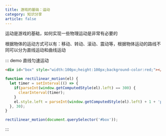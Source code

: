 ```yaml
---
title: 游戏的基础：运动
category: 知识分享
article: false
---
```


运动是游戏的基础，如何实现一些物理运动是非常有必要的

根据物体的运动方式可以有：移动、转动、滚动、震动等，根据物体运动的路线不同可以分为直线运动和曲线运动

::: demo 直线匀速运动

```html
<div id="box" style="width:100px;height:100px;background-color:red;"></div>
```

```js
function rectilinear_motion(el) {
  let timer = setInterval(() => {
    if(parseInt(window.getComputedStyle(el).left) == 300) {
      clearInterval(timer);
    }
    el.style.left = parseInt(window.getComputedStyle(el).left) + 1 + 'px'
  }, 30);
}

rectilinear_motion(document.querySelector('#box'));
```

:::
